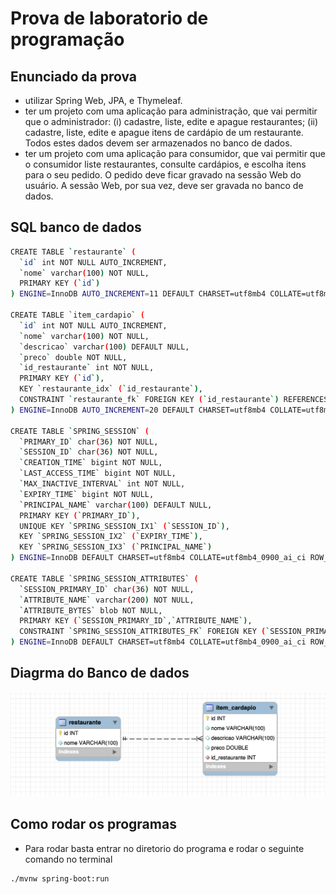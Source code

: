 # Prova de laboratorio de programação 
## Enunciado da prova 
- utilizar Spring Web, JPA, e Thymeleaf.
- ter um projeto com uma aplicação para administração, que vai permitir que o administrador: (i) cadastre, liste, edite e apague restaurantes; (ii) cadastre, liste, edite e apague itens de cardápio de um restaurante. Todos estes dados devem ser armazenados no banco de dados. 
- ter um projeto com uma aplicação para consumidor, que vai permitir que o consumidor liste restaurantes, consulte cardápios, e escolha itens para o seu pedido. O pedido deve ficar gravado na sessão Web do usuário. A sessão Web, por sua vez, deve ser gravada no banco de dados.
## SQL banco de dados
```bash
CREATE TABLE `restaurante` (
  `id` int NOT NULL AUTO_INCREMENT,
  `nome` varchar(100) NOT NULL,
  PRIMARY KEY (`id`)
) ENGINE=InnoDB AUTO_INCREMENT=11 DEFAULT CHARSET=utf8mb4 COLLATE=utf8mb4_0900_ai_ci;

CREATE TABLE `item_cardapio` (
  `id` int NOT NULL AUTO_INCREMENT,
  `nome` varchar(100) NOT NULL,
  `descricao` varchar(100) DEFAULT NULL,
  `preco` double NOT NULL,
  `id_restaurante` int NOT NULL,
  PRIMARY KEY (`id`),
  KEY `restaurante_idx` (`id_restaurante`),
  CONSTRAINT `restaurante_fk` FOREIGN KEY (`id_restaurante`) REFERENCES `restaurante` (`id`) ON DELETE CASCADE ON UPDATE CASCADE
) ENGINE=InnoDB AUTO_INCREMENT=20 DEFAULT CHARSET=utf8mb4 COLLATE=utf8mb4_0900_ai_ci;

CREATE TABLE `SPRING_SESSION` (
  `PRIMARY_ID` char(36) NOT NULL,
  `SESSION_ID` char(36) NOT NULL,
  `CREATION_TIME` bigint NOT NULL,
  `LAST_ACCESS_TIME` bigint NOT NULL,
  `MAX_INACTIVE_INTERVAL` int NOT NULL,
  `EXPIRY_TIME` bigint NOT NULL,
  `PRINCIPAL_NAME` varchar(100) DEFAULT NULL,
  PRIMARY KEY (`PRIMARY_ID`),
  UNIQUE KEY `SPRING_SESSION_IX1` (`SESSION_ID`),
  KEY `SPRING_SESSION_IX2` (`EXPIRY_TIME`),
  KEY `SPRING_SESSION_IX3` (`PRINCIPAL_NAME`)
) ENGINE=InnoDB DEFAULT CHARSET=utf8mb4 COLLATE=utf8mb4_0900_ai_ci ROW_FORMAT=DYNAMIC;

CREATE TABLE `SPRING_SESSION_ATTRIBUTES` (
  `SESSION_PRIMARY_ID` char(36) NOT NULL,
  `ATTRIBUTE_NAME` varchar(200) NOT NULL,
  `ATTRIBUTE_BYTES` blob NOT NULL,
  PRIMARY KEY (`SESSION_PRIMARY_ID`,`ATTRIBUTE_NAME`),
  CONSTRAINT `SPRING_SESSION_ATTRIBUTES_FK` FOREIGN KEY (`SESSION_PRIMARY_ID`) REFERENCES `SPRING_SESSION` (`PRIMARY_ID`) ON DELETE CASCADE
) ENGINE=InnoDB DEFAULT CHARSET=utf8mb4 COLLATE=utf8mb4_0900_ai_ci ROW_FORMAT=DYNAMIC;
```
## Diagrma do Banco de dados 
![Diagrma do banco](./imgs/diagrama-bd.png)

## Como rodar os programas
- Para rodar basta entrar no diretorio do programa e rodar o seguinte comando no terminal
```bash
./mvnw spring-boot:run  
```